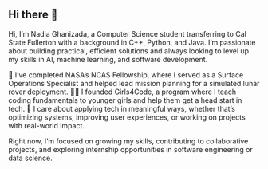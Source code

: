 ##                                                Hi there 👋


Hi, I’m Nadia Ghanizada, a Computer Science student transferring to Cal State Fullerton with a background in C++, Python, and Java. I’m passionate about building practical, efficient solutions and always looking to level up my skills in AI, machine learning, and software development.

🚀 I’ve completed NASA’s NCAS Fellowship, where I served as a Surface Operations Specialist and helped lead mission planning for a simulated lunar rover deployment.
👩‍💻 I founded Girls4Code, a program where I teach coding fundamentals to younger girls and help them get a head start in tech.
💬 I care about applying tech in meaningful ways, whether that’s optimizing systems, improving user experiences, or working on projects with real-world impact.

Right now, I’m focused on growing my skills, contributing to collaborative projects, and exploring internship opportunities in software engineering or data science.
<!--
**nadiazada/nadiazada** is a ✨ _special_ ✨ repository because its `README.md` (this file) appears on your GitHub profile.

Here are some ideas to get you started:

- 🔭 I’m currently working on ...
- 🌱 I’m currently learning ...
- 👯 I’m looking to collaborate on ...
- 🤔 I’m looking for help with ...
- 💬 Ask me about ...
- 📫 How to reach me: ...
- 😄 Pronouns: ...
- ⚡ Fun fact: ...
-->
